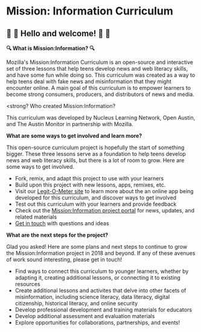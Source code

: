 # Mission: Information Curriculum 
## :wave: :tada: Hello and welcome! :tada: :wave: 

<strong> :mag: What is Mission:Information? :mag: </strong>
<p>Mozilla's Mission:Information Curriculum is an open-source and interactive set of three lessons that help teens develop news and web literacy skills, and have some fun while doing so. This curriculum was created as a way to help teens deal with fake news and misinformation that they might encounter online. A main goal of this curriculum is to empower learners to become strong consumers, producers, and distributors of news and media.</p> 

<strong? Who created Mission:Information? </strong>
<p>This curriculum was developed by Nucleus Learning Network, Open Austin, and The Austin Monitor in partnership with Mozilla.</p>

<strong> What are some ways to get involved and learn more? </strong>
<p>This open-source curriculum project is hopefully the start of something bigger. These three lessons serve as a foundation to help teens develop news and web literacy skills, but there is a lot of room to grow. Here are some ways to get involved. 
<ul>
<li>Fork, remix, and adapt this project to use with your learners</li>
  <li>Build upon this project with new lessons, apps, remixes, etc.</li>
<li>Visit our <a href="https://github.com/civicparty/legitometer">Legit-O-Meter site</a> to learn more about the an online app being developed for this curriculum, and discover ways to get involved</li>
<li>Test out this curriculum with your learners and provide feedback</li>
<li>Check out the <a href="http://www.nucleuslearningnetwork.org/missioninfo/">Mission:Information project portal</a> for news, updates, and related materials</li>
<li><a href="mailto:info@nucleuslearningnetwork.org">Get in touch</a> with questions and ideas</li>
</ul>

<strong> What are the next steps for the project? </strong>
<p>Glad you asked! Here are some plans and next steps to continue to grow the Mission:Information project in 2018 and beyond. If any of these avenues of work sound interesting, please get in touch!</p>
<ul>
  <li>Find ways to connect this curriculum to younger learners, whether by adapting it, creating additional lessons, or connecting it to existing resources</li>
  <li>Create additional lessons and activites that delve into other facets of misinformation, including science literacy, data literacy, digital citizenship, historical literacy, and online security</li>
  <li>Develop professional development and training materials for educators</li>
  <li>Develop additional assessment and evaluation materials</li> 
  <li>Explore opportunities for collaborations, partnerships, and events!</li>
  </ul>

